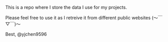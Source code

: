 This is a repo where I store the data I use for my projects.

Please feel free to use it as I retreive it from different public websites (～￣▽￣)～ 

Best,
@yjchen9596

